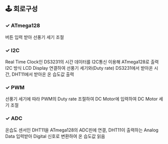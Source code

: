 ## 🕹 회로구성
### ✓ ATmega128
버튼 입력 받아 선풍기 세기 조절
### ✓ I2C
Real Time Clock인 DS3231의 시간 데이터를 I2C통신 이용해 ATmega128로 출력
I2C 방식 LCD Display 연결하여 선풍기 세기와(Duty rate) DS3231에서 받아온 시간, DHT11에서 받아온 온 습도값 출력 
### ✓ PWM
선풍기 세기에 따라 PWM의 Duty rate 조절하여 DC Motor에 입력하여 DC Motor 세기 조절
### ✓ ADC
온습도 센서인 DHT11을 ATmega128의 ADC핀에 연결, DHT11이 출력하는 Analog Data 입력받아 Digital 신호로 변환하여 온 습도값 읽음
